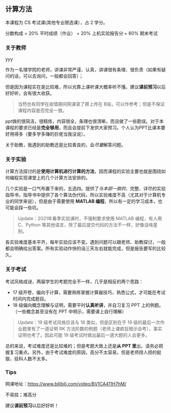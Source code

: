 ## 计算方法

本课程为 CS 考试课(其他专业限选课），占 2 学分。

分数构成 = 20% 平时成绩（作业） + 20% 上机实验报告分 + 60% 期末考试

### 关于教师

yyy

作为一名理学院的老师，讲课非常严谨、认真，讲课很有条理、很负责（如果有疑问的话，可以去询问，一般都会回答）；

但是因为课程实在是比较难，所以光靠上课听课大概率听不懂。建议**课前预习**以后好好听，会有很大收获。

> 当然也有同学在疫情期间网课录了屏上传在 B站，可以作参考；但是不保证课程内容是否完全一致。

ppt做的很简洁，很精炼，内容很全，条理也很清晰，而且做了一些勘误。对于本课程的要求已经是**完全够用**，而且会提前下发供大家预习。个人认为PPT比课本要好用得多（要多学多赚的巨佬当我没说）。

关于助教，我遇到的助教还是比较善良的，会*尽量*解答问题。

### 关于实验

计算方法探讨的是**使用计算机进行计算的方法**，因而课程的实验主要也就是围绕如何编程实现课堂上的几个计算方法安排的。

几个实验是一口气布置下来的，五选四。提供了*与本部一致的*、完整、详尽的实验指导书，指导书中提供了各个算法伪代码，所以实验难度不高（尤其对于计算机专业的同学来说），但是由于需要使用 **MATLAB 编程**，所以有一定的学习成本，也可能会踩一些坑。

> Update：2021年春季实验课时，不强制要求使用 MATLAB 编程，有人用 C、Python 等其他语言，除了最后提交代码的方法不一样，好像没啥差别。

各实验难度基本平齐，每年实验应该不变。遇到问题可以跟老师、助教探讨，一般都会明确给出答案。所有实验动作快的话三天左右就能完成，但是报告要写的比较久。

### 关于考试

考试风格成谜，两届学生的考题完全不一样，几乎是相反的两个思路：

- 17 级开卷，偏向于计算，需要熟练掌握计算器技巧，熟悉公式，才可能在考试时间内完成题目。
- 18 级偏向概念理解与证明，需要平时**认真听讲**，并自习复习 PPT 上的例题。（一些概念甚至没有在 PPT 中明示，需要课上自行理解）

> Update：19 级考试风格应该与 18 类似，但是区别在于 19 级的最后一次作业题里有了一道证明 RK 方法阶数的例题（老师上课疯狂暗示会考），事实证明也考了。因此可能 19 级考试时做出最后一道大题的人会更多。

总的来说，考试难度还是比较难的；但是考题大致上还是**从 PPT 里**出，请务必把握复习重点。另外，由于考试难度的原因，高分不太容易，但是老师捞人捞的挺狠，挂科人数不太多。

### Tips

网课地址：https://www.bilibili.com/video/BV1CA411H7hM/

不易挂；难高分

建议**课前预习**以后好好听！
